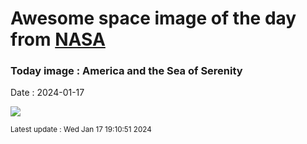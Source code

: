 
# Awesome space image of the day from [NASA](https://api.nasa.gov/)

### Today image : America and the Sea of Serenity
Date : 2024-01-17

![](https://apod.nasa.gov/apod/image/2401/22466-22467anaVantuyne900.jpg)

<small>Latest update : Wed Jan 17 19:10:51 2024</small>
        